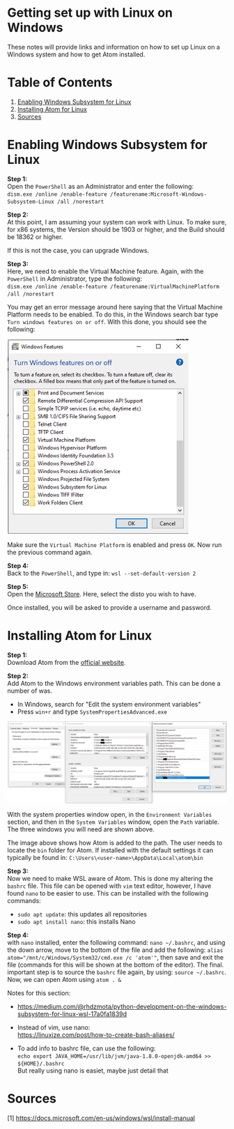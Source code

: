 Getting set up with Linux on Windows
==============================

These notes will provide links and information on how to set up Linux on a Windows system and how to get Atom installed.

# Table of Contents
1. [Enabling Windows Subsystem for Linux](#enabling-windows-subsystem-for-linux)
2. [Installing Atom for Linux](#installing-atom-for-linux)     
3. [Sources](#sources)

# Enabling Windows Subsystem for Linux

**Step 1:**    
Open the `PowerShell` as an Administrator and enter the following:   
`dism.exe /online /enable-feature /featurename:Microsoft-Windows-Subsystem-Linux /all /norestart`   

**Step 2:**   
At this point, I am assuming your system can work with Linux. To make sure, for x86 systems, the Version should be 1903 or higher, and the Build should be 18362 or higher.

If this is not the case, you can upgrade Windows.

**Step 3:**    
Here, we need to enable the Virtual Machine feature. Again, with the `PowerShell` in Administrator, type the following:     
`dism.exe /online /enable-feature /featurename:VirtualMachinePlatform /all /norestart`     

You may get an error message around here saying that the Virtual Machine Platform needs to be enabled. To do this, in the Windows search bar type `Turn windows features on or off`. With this done, you should see the following:    

![alt text](Images/TurnWindowsFeatures.PNG)     

Make sure the `Virtual Machine Platform` is enabled and press `OK`. Now run the previous command again.     

**Step 4:**    
Back to the `PowerShell`, and type in: `wsl --set-default-version 2`     

**Step 5:**     
Open the [Microsoft Store](https://aka.ms/wslstore). Here, select the disto you wish to have.   

Once installed, you will be asked to provide a username and password.

# Installing Atom for Linux    
**Step 1:**     
Download Atom from the [official website](https://atom.io/).     

**Step 2:**    
Add Atom to the Windows environment variables path. This can be done a number of was.
- In Windows, search for "Edit the system environment variables"
- Press `win+r` and type `SystemPropertiesAdvanced.exe`    


![alt text](Images/path1.png)

With the system properties window open, in the `Environment Variables` section, and then in the `System Variables` window, open the `Path` variable. The three windows you will need are shown above.       

The image above shows how Atom is added to the path. The user needs to locate the `bin` folder for Atom. If installed with the default settings it can typically be found in: `C:\Users\<user-name>\AppData\Local\atom\bin`     

**Step 3:**   
Now we need to make WSL aware of Atom. This is done my altering the `bashrc` file. This file can be opened with `vim` text editor, however, I have found `nano` to be easier to use. This can be installed with the following commands:

* `sudo apt update`: this updates all repositories     
* `sudo apt install nano`: this installs Nano     

**Step 4:**     
with `nano` installed, enter the following command: `nano ~/.bashrc`, and using the down arrow, move to the bottom of the file and add the following: `alias atom="/mnt/c/Windows/System32/cmd.exe /c 'atom'"`, then save and exit the file (commands for this will be shown at the bottom of the editor). The final. important step is to source the `bashrc` file again, by using: `source ~/.bashrc`. Now, we can open Atom using `atom . &`   


Notes for this section:  
- https://medium.com/@rhdzmota/python-development-on-the-windows-subsystem-for-linux-wsl-17a0fa1839d     

- Instead of vim, use nano:    
https://linuxize.com/post/how-to-create-bash-aliases/    

- To add info to bashrc file, can use the following:     
`echo export JAVA_HOME=/usr/lib/jvm/java-1.8.0-openjdk-amd64 >> ${HOME}/.bashrc`     
But really using nano is easiet, maybe just detail that

# Sources
[1] https://docs.microsoft.com/en-us/windows/wsl/install-manual
